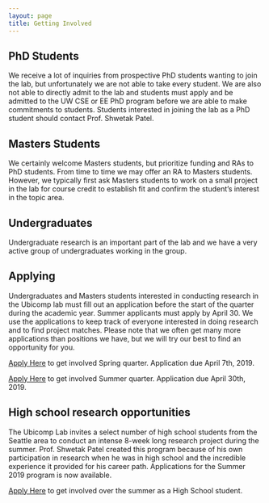 ```yaml
---
layout: page
title: Getting Involved
---
```


## PhD Students
We receive a lot of inquiries from prospective PhD students wanting to join the lab, but unfortunately we are not able to take every student. We are also not able to directly admit to the lab and students must apply and be admitted to the UW CSE or EE PhD program before we are able to make commitments to students. Students interested in joining the lab as a PhD student should contact Prof. Shwetak Patel.

## Masters Students
We certainly welcome Masters students, but prioritize funding and RAs to PhD students. From time to time we may offer an RA to Masters students. However, we typically first ask Masters students to work on a small project in the lab for course credit to establish fit and confirm the student’s interest in the topic area. 

## Undergraduates
Undergraduate research is an important part of the lab and we have a very active group of undergraduates working in the group. 

## Applying
Undergraduates and Masters students interested in conducting research in the Ubicomp lab must fill out an application before the start of the quarter during the academic year. Summer applicants must apply by April 30. We use the applications to keep track of everyone interested in doing research and to find project matches. Please note that we often get many more applications than positions we have, but we will try our best to find an opportunity for you.

<a href="https://www.surveygizmo.com/s3/4850688/UbiComp-Lab-Research-Application-Spring-2019">Apply Here</a> to get involved Spring quarter. Application due April 7th, 2019.

<a href="https://www.surveygizmo.com/s3/4850707/UbiComp-Lab-Research-Application-Summer-2019">Apply Here</a> to get involved Summer quarter. Application due April 30th, 2019.


## High school research opportunities 
The Ubicomp Lab invites a select number of high school students from the Seattle area to conduct an intense 8-week long research project during the summer.  Prof. Shwetak Patel created this program because of his own participation in research when he was in high school and the incredible experience it provided for his career path. Applications for the Summer 2019 program is now available.

<a href="https://www.surveygizmo.com/s3/4850722/UbiComp-Lab-High-School-Research-Application-Summer-2019">Apply Here</a> to get involved over the summer as a High School student.